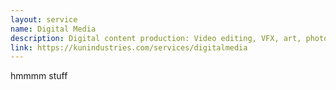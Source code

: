 ```yaml
---
layout: service
name: Digital Media
description: Digital content production: Video editing, VFX, art, photo work, all that stuff.
link: https://kunindustries.com/services/digitalmedia
---
```


hmmmm stuff